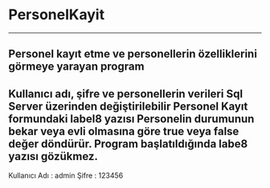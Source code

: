 # PersonelKayit
---------------------------------------------------------------------------------------------------------------------------------------------------------------------------------------------------------------------------------------------------------------------------------
Personel kayıt etme ve personellerin özelliklerini görmeye yarayan program
---------------------------------------------------------------------------------------------------------------------------------------------------------------------------------------------------------------------------------------------------------------------------------
Kullanıcı adı, şifre ve personellerin verileri Sql Server üzerinden değiştirilebilir Personel Kayıt formundaki label8 yazısı Personelin durumunun bekar veya evli olmasına göre true veya false değer döndürür. Program başlatıldığında labe8 yazısı gözükmez.
---------------------------------------------------------------------------------------------------------------------------------------------------------------------------------------------------------------------------------------------------------------------------------
Kullanıcı Adı : admin      Şifre : 123456
